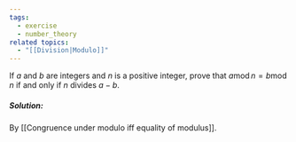```yaml
---
tags:
  - exercise
  - number_theory
related topics:
  - "[[Division|Modulo]]"
---
```

If $a$ and $b$ are integers and $n$ is a positive integer, prove that $a \operatorname{mod} n = b \operatorname{mod} n$ if and only if $n$ divides $a − b$.
##### Solution:
By [[Congruence under modulo iff equality of modulus]].